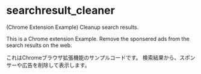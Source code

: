 # searchresult_cleaner
(Chrome Extension Example)
Cleanup search results.

This is a Chrome extension Example.
Remove the sponsered ads from the search results on the web.

これはChromeブラウザ拡張機能のサンプルコードです。
検索結果から、スポンサーや広告を削除して表示します。


